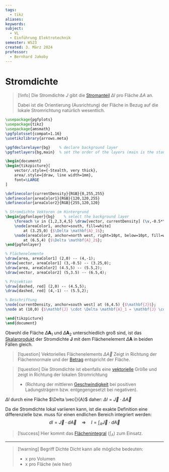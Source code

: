 ```yaml
---
tags:
  - tikz
aliases: 
keywords: 
subject:
  - VL
  - Einführung Elektrotechnik
semester: WS23
created: 3. März 2024
professor:
  - Bernhard Jakoby
---
```

 

# Stromdichte

> [!info] Die Stromdichte $J$ gibt die [Stromanteil](elektrischer%20Strom.md) $\Delta I$ pro Fläche $\Delta A$ an.
> 
> Dabei ist die Orientierung (Ausrichtung) der Fläche in Bezug auf die lokale Stromrichtung natürlich wesentlich.

```tikz
\usepackage{pgfplots}
\usepackage{tikz}
\usepackage{amsmath}
\pgfplotsset{compat=1.16}
\usetikzlibrary{arrows.meta}

\pgfdeclarelayer{bg}    % declare background layer
\pgfsetlayers{bg,main}  % set the order of the layers (main is the standard layer)

\begin{document}
\begin{tikzpicture}[
    vector/.style={-Stealth, very thick},
    area/.style={draw, line width=1mm},
    font=\LARGE
]

\definecolor{currentDensity}{RGB}{0,255,255}
\definecolor{areaColor1}{RGB}{120,120,255}
\definecolor{areaColor2}{RGB}{255,120,120}

% Stromdichte Vektoren im Hintergrund
\begin{pgfonlayer}{bg}    % select the background layer
    \foreach \v in {1,2,3,4,5} \draw[vector, currentDensity] (\v,-0.5*\v) -- +(3,6);
    \node[areaColor1, anchor=south, fill=white]
        at (3.25,0) {$\Delta \mathbf{A}_1$};
    \node[areaColor2, anchor=north west, right=10pt, below=10pt, fill=white]
        at (6.5,4) {$\Delta \mathbf{A}_2$};
\end{pgfonlayer}

% Flächenelemente
\draw[area, areaColor1] (2,0) -- (4,-1);
\draw[vector, areaColor1] (3,-0.5) -- (3.25,0);
\draw[area, areaColor2] (4.5,5) -- (5.5,2);
\draw[vector, areaColor2] (5,3.5) -- (6.5,4);

% Projektion
\draw[dashed, red] (2,0) -- (4.5,5);
\draw[dashed, red] (4,-1) -- (5.5,2);

% Beschriftung
\node[currentDensity, anchor=south west] at (6,4.5) {$\mathbf{J}$};
\node at (10,0) {$\mathbf{J} \cdot \Delta \mathbf{A}_1 = \mathbf{J} \cdot \Delta \mathbf{A}_2$};

\end{tikzpicture}
\end{document}
```

Obwohl die Fläche $\Delta \mathbf{A}_1$ und $\Delta \mathbf{A}_2$ unterschiedlich groß sind, ist das [Skalarprodukt](../Mathematik/Algebra/Skalarprodukt.md) der Stromdichte $\mathbf{J}$ mit dem Flächenelement $\Delta \mathbf{A}$ in beiden Fällen gleich.

> [!question] Vektorielles Flächenelements $\Delta \vec{A}$ 
> Zeigt in Richtung der Flächennormale und der [Betrag](../Mathematik/Algebra/Betrag.md) entspricht der Fläche.

> [!question] Die Stromdichte ist ebenfalls eine [vektorielle](../Mathematik/Algebra/Vektor.md) Größe
> und zeigt in Richtung der lokalen Stromrichtung
> - (Richtung der mittleren [Geschwindigkeit](../Physik/Kinematik.md) bei positiven Ladungsträgern bzw. entgegengesetzt bei negativen).

$\Delta I$ durch eine Fläche $\Delta \vec{}{A}$ daher: $\Delta I=\vec{J} \cdot \Delta \vec{A}$

Da die Stromdichte lokal variieren kann, ist die exakte Definition eine differenzielle bzw. muss für einen endlichen Bereich integriert werden:
$$
d I=\vec{J} \cdot d \vec{A} \quad \Rightarrow \quad I=\int_A \vec{J} \cdot d \vec{A}
$$

> [!success] Hier kommt das [Flächenintegral](../Mathematik/Analysis/Flächenintegral.md) ($\int _{A}$) zum Einsatz.

---

> [!warning] Begriff Dichte
> Dicht kann alle mögliche bedeuten:
> - x pro Volumen
> - x pro Fläche (wie hier)